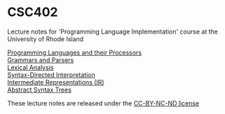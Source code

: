 # CSC402
Lecture notes for 'Programming Language Implementation' course at the University of Rhode Island

<a href="notes/csc402-ln001.pdf">Programming Languages and their Processors</a><br>
<a href="notes/csc402-ln002.pdf">Grammars and Parsers</a><br>
<a href="notes/csc402-ln004.pdf">Lexical Analysis</a><br>
<a href="notes/csc402-ln004a.pdf">Syntax-Directed Interpretation</a><br>
<a href="notes/csc402-ln005.pdf">Intermediate Representations (IR)</a><br>
<a href="notes/csc402-ln006.pdf">Abstract Syntax Trees</a><br>
<!--
<a href="notes/csc402-ln006a.pdf">Tree Walking and Interpretation</a><br>
<a href="notes/csc402-ln007.pdf">A Basic Compiler</a><br>
<a href="notes/csc402-ln008.pdf">An Optimizing Compiler</a><br>
<a href="notes/csc402-ln009.pdf">Language Implementation Review</a><br>
<a href="notes/csc402-ln010.pdf">Scope & Symbol Table</a><br>
<a href="notes/csc402-ln011.pdf">Compiling Scoped Code</a><br>
<a href="notes/csc402-ln012.pdf">Functions I</a><br>
<a href="notes/csc402-ln013.pdf">Functions II</a><br>
<a href="notes/csc402-ln014.pdf">Function Calls on Real and Virtual Machines</a><br>
<a href="notes/csc402-ln015.pdf">Compiling functions into our Bytecode</a><br>
<a href="notes/csc402-ln016.pdf">Higher-order programming</a><br>
<a href="notes/csc402-ln017.pdf">Type systems (Part 1)</a><br>
<a href="notes/csc402-ln018.pdf">Type systems (Part 2)</a><br>
-->
<!--
<a href="csc402-ln005.pdf">Another Look at Grammars</a><br>
<a href="csc402-ln006.pdf">Program Analysis and IR (Part 1)</a> - the bytecode interpreter
discussed in the slides is available <a href="../specs/EXP1BYTECODE.zip">here</a><br>
<a href="csc402-ln007.pdf">Program Analysis and AST (Part 2)</a> -
the <a href="../specs/SIMPLE1PP1.zip">syntax directed pretty printer</a> and
the <a href="../specs/SIMPLE1PP2.zip">pretty printer with a twist</a><br>
<a href="csc402-ln008.pdf">Tree Walking (Part 1)</a> - the visitor implementation
of the pretty printer can be found <a href="../specs/SIMPLE1PPVISITOR.zip">here</a><br>
<a href="csc402-ln009.pdf">Tree Walking (Part 2)</a> - the visitor implementation
of the constant folder can be found <a href="../specs/SIMPLE1FOLD.zip">here</a><br>
<a href="csc402-ln010.pdf">Tree Walking (Part 3)</a> - the visitor implementation
of the interpreter can be found <a href="../specs/SIMPLE1MULTI.zip">here</a><br>
<a href="csc402-ln011.pdf">Tree Walking (Part 4)</a> - the pattern matching implementation
of the pretty printer can be found <a href="../specs/SIMPLE1PATTERNS.zip">here</a><br>
<a href="csc402-ln012.pdf">Compilers</a> - the compiler discussed in the
slides can be found <a href="../specs/SIMPLE1COMPILER.zip">here</a> <br>
<a href="csc402-ln013.pdf">Language implementation review</a><br>
<a href="csc402-ln014.pdf">Scope & Symbol Tables (Part 1)</a>.
The code for the simple2 interpreter can be found <a href="../specs/SIMPLE2INTERPRETER.zip">here</a><br>
<a href="csc402-ln015.pdf">Scope & Symbol Tables (Part 2)</a>
The code for the simple2 compiler can be found <a href="../specs/SIMPLE2COMPILER.zip">here</a> <br>
<a href="csc402-ln016.pdf">Functions (Part 1)</a> <br>
<a href="csc402-ln017.pdf">Functions (Part 2) - interpreting functions</a>
The Simple3 interpreter is available <a href="../specs/SIMPLE3INTERPRETER.zip">here</a><br>
<a href="csc402-ln018.pdf">Functions (Part 3) - function calls on real and virtual machines</a>.
The exp2bytecode virtual machine is available <a href="../specs/EXP2BYTECODE.zip">here</a><br>
<a href="csc402-ln019.pdf">Functions (Part 4) - compiling functions</a> The Simple3 compiler is available <a href="../specs/SIMPLE3COMPILER.zip">here</a><br>
<a href="csc402-ln020.pdf">Functions (Part 5) - higher order programming</a><br>
<a href="csc402-ln021.pdf">Type systems (Part 1)</a><br>
<a href="csc402-ln022.pdf">Type systems (Part 2)</a><br>
<a href="csc402-ln023.pdf">Structured data types (Part 1)</a><br>
<a href="csc402-ln024.pdf">Structured data types (Part 2)</a><br>
<a href="csc402-ln025.pdf">Structured data types (Part 3)</a><br>
<a href="csc402-ln026.pdf">Compiling for Real Machines (Part 1)</a><br>
<a href="csc402-ln027.pdf">Compiling for Real Machines (Part 2)</a> - the Simple3 to i386 assembler is
available <a href="../specs/SIMPLE3I386COMPILER.zip">here</a><br>
A <a href="csc402-ln028.pdf">Summary</a> of the languages we studied.<br>
-->


These lecture notes are released under the [CC-BY-NC-ND license](https://creativecommons.org/licenses/by-nc-nd/3.0/us/legalcode)
